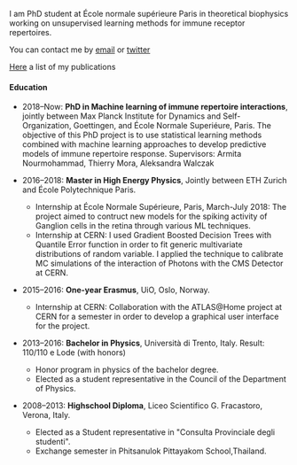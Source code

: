 I am PhD student at École normale supérieure Paris in theoretical biophysics working on unsupervised learning methods for immune receptor repertoires.

You can contact me by [email](mailto:giulioisac@gmail.com) or [twitter](https://twitter.com/giulioisacchini)

[Here](./another-page.md) a list of my publications

#### Education

* 2018–Now: **PhD in Machine learning of immune repertoire interactions**, jointly between Max Planck Institute for Dynamics and Self-Organization, Goettingen, and École Normale Superiéure, Paris. The objective of this PhD project is to use statistical learning methods combined with machine learning approaches to develop predictive models of immune repertoire response. Supervisors: Armita Nourmohammad, Thierry Mora, Aleksandra Walczak

* 2016–2018: **Master in High Energy Physics**, Jointly between ETH Zurich and École Polytechnique Paris. 
  * Internship at École Normale Supérieure, Paris, March-July 2018: The project aimed to contruct new models for the spiking activity of Ganglion cells in the retina through various ML techniques.
  * Internship at CERN: I used Gradient Boosted Decision Trees with Quantile Error function in order to fit generic multivariate distributions of random variable. I applied the technique to calibrate MC simulations of the interaction of Photons with the CMS Detector at CERN.

* 2015–2016: **One-year Erasmus**, UiO, Oslo, Norway.
  * Internship at CERN: Collaboration with the ATLAS@Home project at CERN for a semester in order to develop a graphical user interface for the project.

* 2013–2016: **Bachelor in Physics**, Università di Trento, Italy. Result: 110/110 e Lode (with honors)
  * Honor program in physics of the bachelor degree.
  * Elected as a student representative in the Council of the Department of Physics.

* 2008–2013: **Highschool Diploma**, Liceo Scientifico G. Fracastoro, Verona, Italy.
  * Elected as a Student representative in "Consulta Provinciale degli studenti".
  * Exchange semester in Phitsanulok Pittayakom School,Thailand.
